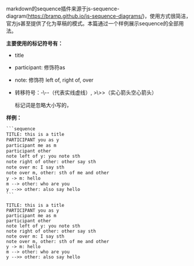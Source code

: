 markdown的sequence插件来源于js-sequence-diagram(https://bramp.github.io/js-sequence-diagrams/)，使用方式很简洁，官方js甚至提供了化为草稿的模式。本篇通过一个样例展示sequence的全部用法。

**主要使用的标记符号有：**

* title
* participant: 修饰符as
* note: 修饰符 left of, right of, over
* 转移符号：-\\--（代表实线虚线）, >\\>>（实心箭头空心箭头）

   标记词是忽略大小写的，

**样例：**

```markdown
​```sequence
TITLE: this is a title
PARTICIPANT you as y
participant me as m
participant other
note left of y: you note sth
note right of other: other say sth
note over m: I say sth
note over m, other: sth of me and other
y -> m: hello
m --> other: who are you
y -->> other: also say hello
​```
```

```sequence
TITLE: this is a title
PARTICIPANT you as y
participant me as m
participant other
note left of y: you note sth
note right of other: other say sth
note over m: I say sth
note over m, other: sth of me and other
y -> m: hello
m --> other: who are you
y -->> other: also say hello
```



